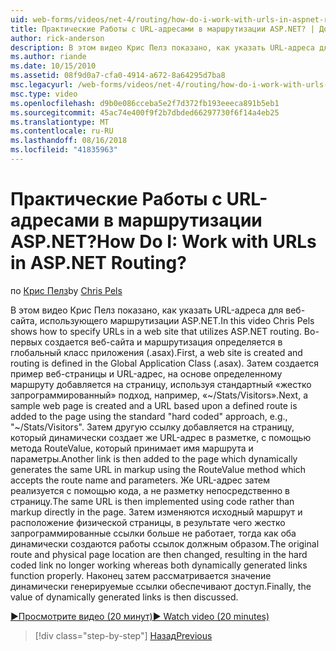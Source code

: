 ```yaml
---
uid: web-forms/videos/net-4/routing/how-do-i-work-with-urls-in-aspnet-routing
title: Практические Работы с URL-адресами в маршрутизации ASP.NET? | Документы Майкрософт
author: rick-anderson
description: В этом видео Крис Пелз показано, как указать URL-адреса для веб-сайта, использующего маршрутизации ASP.NET. Во-первых создается веб-сайта и маршрутизация определяется в ГК...
ms.author: riande
ms.date: 10/15/2010
ms.assetid: 08f9d0a7-cfa0-4914-a672-8a64295d7ba8
msc.legacyurl: /web-forms/videos/net-4/routing/how-do-i-work-with-urls-in-aspnet-routing
msc.type: video
ms.openlocfilehash: d9b0e086cceba5e2f7d372fb193eeeca891b5eb1
ms.sourcegitcommit: 45ac74e400f9f2b7dbded66297730f6f14a4eb25
ms.translationtype: MT
ms.contentlocale: ru-RU
ms.lasthandoff: 08/16/2018
ms.locfileid: "41835963"
---
```

<a name="how-do-i-work-with-urls-in-aspnet-routing"></a><span data-ttu-id="ce543-105">Практические Работы с URL-адресами в маршрутизации ASP.NET?</span><span class="sxs-lookup"><span data-stu-id="ce543-105">How Do I: Work with URLs in ASP.NET Routing?</span></span>
====================
<span data-ttu-id="ce543-106">по [Крис Пелз](https://twitter.com/chrispels)</span><span class="sxs-lookup"><span data-stu-id="ce543-106">by [Chris Pels](https://twitter.com/chrispels)</span></span>

<span data-ttu-id="ce543-107">В этом видео Крис Пелз показано, как указать URL-адреса для веб-сайта, использующего маршрутизации ASP.NET.</span><span class="sxs-lookup"><span data-stu-id="ce543-107">In this video Chris Pels shows how to specify URLs in a web site that utilizes ASP.NET routing.</span></span> <span data-ttu-id="ce543-108">Во-первых создается веб-сайта и маршрутизация определяется в глобальный класс приложения (.asax).</span><span class="sxs-lookup"><span data-stu-id="ce543-108">First, a web site is created and routing is defined in the Global Application Class (.asax).</span></span> <span data-ttu-id="ce543-109">Затем создается пример веб-страницы и URL-адрес, на основе определенному маршруту добавляется на страницу, используя стандартный «жестко запрограммированный» подход, например, «~/Stats/Visitors».</span><span class="sxs-lookup"><span data-stu-id="ce543-109">Next, a sample web page is created and a URL based upon a defined route is added to the page using the standard "hard coded" approach, e.g., "~/Stats/Visitors".</span></span> <span data-ttu-id="ce543-110">Затем другую ссылку добавляется на страницу, который динамически создает же URL-адрес в разметке, с помощью метода RouteValue, который принимает имя маршрута и параметры.</span><span class="sxs-lookup"><span data-stu-id="ce543-110">Another link is then added to the page which dynamically generates the same URL in markup using the RouteValue method which accepts the route name and parameters.</span></span> <span data-ttu-id="ce543-111">Же URL-адрес затем реализуется с помощью кода, а не разметку непосредственно в страницу.</span><span class="sxs-lookup"><span data-stu-id="ce543-111">The same URL is then implemented using code rather than markup directly in the page.</span></span> <span data-ttu-id="ce543-112">Затем изменяются исходный маршрут и расположение физической страницы, в результате чего жестко запрограммированные ссылки больше не работает, тогда как оба динамически создаются работы ссылок должным образом.</span><span class="sxs-lookup"><span data-stu-id="ce543-112">The original route and physical page location are then changed, resulting in the hard coded link no longer working whereas both dynamically generated links function properly.</span></span> <span data-ttu-id="ce543-113">Наконец затем рассматривается значение динамически генерируемые ссылки обеспечивают доступ.</span><span class="sxs-lookup"><span data-stu-id="ce543-113">Finally, the value of dynamically generated links is then discussed.</span></span>

[<span data-ttu-id="ce543-114">&#9654;Просмотрите видео (20 минут)</span><span class="sxs-lookup"><span data-stu-id="ce543-114">&#9654; Watch video (20 minutes)</span></span>](https://channel9.msdn.com/Blogs/ASP-NET-Site-Videos/how-do-i-work-with-urls-in-aspnet-routing)

> [!div class="step-by-step"]
> [<span data-ttu-id="ce543-115">Назад</span><span class="sxs-lookup"><span data-stu-id="ce543-115">Previous</span></span>](how-do-i-use-routing-with-aspnet-web-forms.md)

